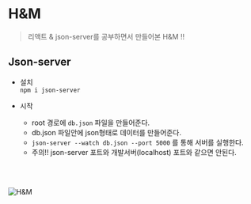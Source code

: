 # H&M

> 리액트 & json-server를 공부하면서 만들어본 H&M !!

## Json-server

- 설치 <br/>
  `npm i json-server`

- 시작 <br/>
  - root 경로에 `db.json` 파일을 만들어준다.
  - db.json 파일안에 json형태로 데이터를 만들어준다.
  - `json-server --watch db.json --port 5000` 를 통해 서버를 실행한다. <br/>
  - 주의!! json-server 포트와 개발서버(localhost) 포트와 같으면 안된다.

<br/><br/>

![H&M](https://user-images.githubusercontent.com/71690561/178652006-7c0eb532-67a0-41d7-8409-e79d40ea76fc.png)
